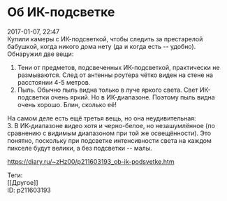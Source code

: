 Об ИК-подсветке
================

   
 2017-01-07, 22:47   
  Купили камеры с ИК-подсветкой, чтобы следить за престарелой бабушкой, когда никого дома нету (да и когда есть -- удобно).   
 Обнаружил две вещи:   
 1. Тени от предметов, подсвеченных ИК-подсветкой, практически не размываются. След от антенны роутера чётко виден на стене на расстоянии 4-5 метров.   
 2. Пыль. Обычно пыль видна только в луче яркого света. Свет ИК-подсветки очень яркий. Но в ИК-диапазоне. Поэтому пыль видна очень хорошо. Блин, сколько её!   
   
 На самом деле есть ещё третья вещь, но она неудивительная:   
 3. В ИК-диапазоне видео хотя и черно-белое, но незашумлённое (по сравнению с видимым диапазоном при той же освещённости). Это понятно, поскольку при подсветке интенсивности света на каждом пикселе будут велики, а без подсветки -- малы.   
    
 <https://diary.ru/~zHz00/p211603193_ob-ik-podsvetke.htm>   
   
 Теги:   
 [[Другое]]   
 ID: p211603193